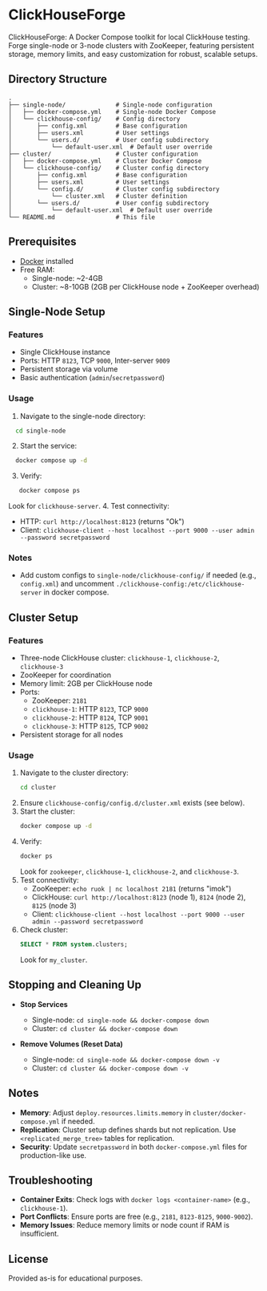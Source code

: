 # ClickHouseForge
ClickHouseForge: A Docker Compose toolkit for local ClickHouse testing. Forge single-node or 3-node clusters with ZooKeeper, featuring persistent storage, memory limits, and easy customization for robust, scalable setups.

## Directory Structure

```
.
├── single-node/              # Single-node configuration
│   ├── docker-compose.yml    # Single-node Docker Compose
│   └── clickhouse-config/    # Config directory
│       ├── config.xml        # Base configuration
│       ├── users.xml         # User settings
│       └── users.d/          # User config subdirectory
│           └── default-user.xml  # Default user override
├── cluster/                  # Cluster configuration
│   ├── docker-compose.yml    # Cluster Docker Compose
│   └── clickhouse-config/    # Cluster config directory
│       ├── config.xml        # Base configuration
│       ├── users.xml         # User settings
│       └── config.d/         # Cluster config subdirectory
│           └── cluster.xml   # Cluster definition
│       └── users.d/          # User config subdirectory
│           └── default-user.xml  # Default user override
└── README.md                 # This file
```

## Prerequisites

- [Docker](https://docs.docker.com/get-docker/) installed
- Free RAM:
  - Single-node: ~2-4GB
  - Cluster: ~8-10GB (2GB per ClickHouse node + ZooKeeper overhead)

## Single-Node Setup

### Features
- Single ClickHouse instance
- Ports: HTTP `8123`, TCP `9000`, Inter-server `9009`
- Persistent storage via volume
- Basic authentication (`admin`/`secretpassword`)

### Usage
1. Navigate to the single-node directory:
```bash
  cd single-node
```

2. Start the service:
```bash
  docker compose up -d
```

3. Verify:
```bash
   docker compose ps
```
Look for `clickhouse-server`.
4. Test connectivity:
   - HTTP: `curl http://localhost:8123` (returns "Ok")
   - Client: `clickhouse-client --host localhost --port 9000 --user admin --password secretpassword`

### Notes
- Add custom configs to `single-node/clickhouse-config/` if needed (e.g., `config.xml`) and uncomment
`./clickhouse-config:/etc/clickhouse-server` in docker compose.

## Cluster Setup

### Features
- Three-node ClickHouse cluster: `clickhouse-1`, `clickhouse-2`, `clickhouse-3`
- ZooKeeper for coordination
- Memory limit: 2GB per ClickHouse node
- Ports:
  - ZooKeeper: `2181`
  - `clickhouse-1`: HTTP `8123`, TCP `9000`
  - `clickhouse-2`: HTTP `8124`, TCP `9001`
  - `clickhouse-3`: HTTP `8125`, TCP `9002`
- Persistent storage for all nodes

### Usage
1. Navigate to the cluster directory:
   ```bash
   cd cluster
   ```
2. Ensure `clickhouse-config/config.d/cluster.xml` exists (see below).
3. Start the cluster:
   ```bash
   docker compose up -d
   ```
4. Verify:
   ```bash
   docker ps
   ```
   Look for `zookeeper`, `clickhouse-1`, `clickhouse-2`, and `clickhouse-3`.
5. Test connectivity:
   - ZooKeeper: `echo ruok | nc localhost 2181` (returns "imok")
   - ClickHouse: `curl http://localhost:8123` (node 1), `8124` (node 2), `8125` (node 3)
   - Client: `clickhouse-client --host localhost --port 9000 --user admin --password secretpassword`
6. Check cluster:
   ```sql
   SELECT * FROM system.clusters;
   ```
   Look for `my_cluster`.

## Stopping and Cleaning Up

- **Stop Services**
  - Single-node: `cd single-node && docker-compose down`
  - Cluster: `cd cluster && docker-compose down`

- **Remove Volumes (Reset Data)**
  - Single-node: `cd single-node && docker-compose down -v`
  - Cluster: `cd cluster && docker-compose down -v`

## Notes

- **Memory**: Adjust `deploy.resources.limits.memory` in `cluster/docker-compose.yml` if needed.
- **Replication**: Cluster setup defines shards but not replication. Use `<replicated_merge_tree>` tables for replication.
- **Security**: Update `secretpassword` in both `docker-compose.yml` files for production-like use.

## Troubleshooting

- **Container Exits**: Check logs with `docker logs <container-name>` (e.g., `clickhouse-1`).
- **Port Conflicts**: Ensure ports are free (e.g., `2181`, `8123-8125`, `9000-9002`).
- **Memory Issues**: Reduce memory limits or node count if RAM is insufficient.

## License

Provided as-is for educational purposes.


